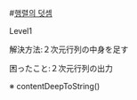 #[행렬의 덧셈](https://programmers.co.kr/learn/courses/30/lessons/12950?language=kotlin)

Level1

解決方法:２次元行列の中身を足す

困ったこと:２次元行列の出力

※ contentDeepToString()